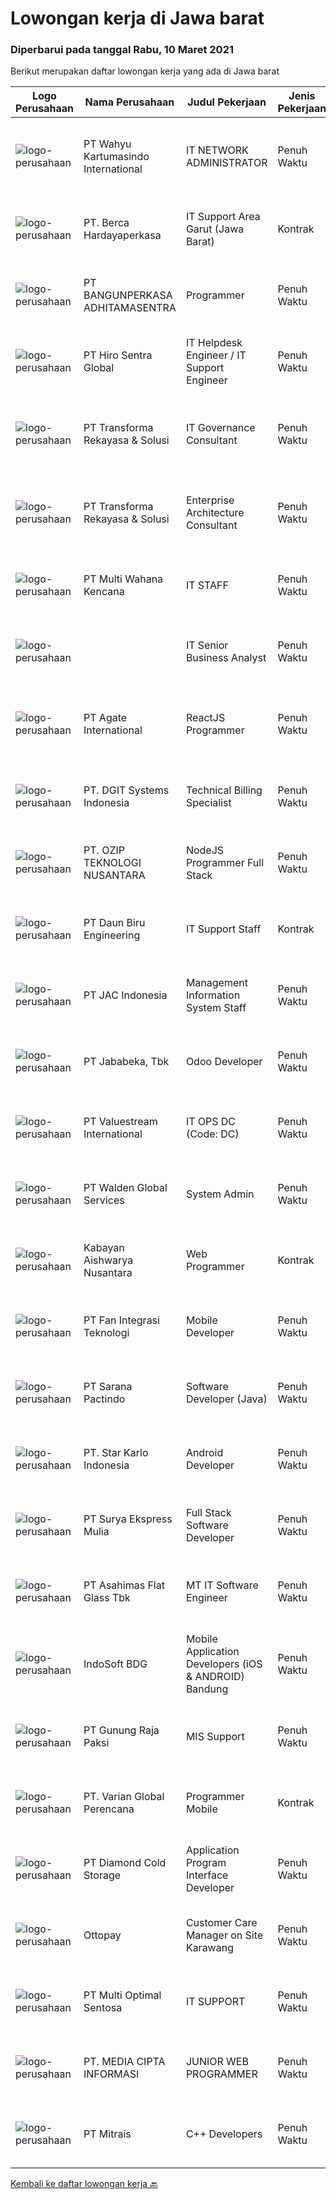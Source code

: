
  # Lowongan kerja di Jawa barat

  ### Diperbarui pada tanggal Rabu, 10 Maret 2021

  Berikut merupakan daftar lowongan kerja yang ada di Jawa barat

  |Logo Perusahaan | Nama Perusahaan | Judul Pekerjaan | Jenis Pekerjaan | Gaji Pekerjaan | Lokasi | Deskripsi | Tanggal diunggah | Pranala |
  | -------------- | --------------- | --------------- | --------- | --------- | -------------- | ------- | ----------- | ----------- |
  |![logo-perusahaan](https://image-service-cdn.seek.com.au/9a29954f5c9a576734f43957cd6007feac7b99de/ee4dce1061f3f616224767ad58cb2fc751b8d2dc)|PT Wahyu Kartumasindo International|IT NETWORK ADMINISTRATOR|Penuh Waktu|---|Bekasi|Merancang dan mengimplementasikan solusi jaringan baru dan/atau meningkatkan efisiensi jaringan yang ada saat ini. Mengkonfigurasi firewall, router...|Selasa, 09 Maret 2021|https://www.jobstreet.co.id/id/job/it-network-administrator-3476996?token=0~9d06687d-2e73-4a02-a339-6227c6d4bf7a&sectionRank=1&jobId=jobstreet-id-job-3476996|
|![logo-perusahaan](https://image-service-cdn.seek.com.au/07808e0e0514b875ff9e370c520f3f76aeab9a82/ee4dce1061f3f616224767ad58cb2fc751b8d2dc)|PT. Berca Hardayaperkasa|IT Support Area Garut (Jawa Barat)|Kontrak|---|Jawa Barat|Main Job: IT Support/Desktop Support Engineer Responsibilities: Analyzing, troubleshooting, and installation to several areas including desktop...|Selasa, 09 Maret 2021|https://www.jobstreet.co.id/id/job/it-support-area-garut-jawa-barat-3477027?token=0~9d06687d-2e73-4a02-a339-6227c6d4bf7a&sectionRank=2&jobId=jobstreet-id-job-3477027|
|![logo-perusahaan](https://image-service-cdn.seek.com.au/351531d7e088652aedbea4b26dfe13d0d3418448/ee4dce1061f3f616224767ad58cb2fc751b8d2dc)|PT BANGUNPERKASA  ADHITAMASENTRA|Programmer|Penuh Waktu|---|Karawang|Kualifikasi: Kandidat harus memiliki setidaknya Gelar Sarjana di Ilmu Komputer/Teknologi Informasi atau setara. Setidaknya memiliki 1 tahun pengalaman...|Selasa, 09 Maret 2021|https://www.jobstreet.co.id/id/job/programmer-3477009?token=0~9d06687d-2e73-4a02-a339-6227c6d4bf7a&sectionRank=3&jobId=jobstreet-id-job-3477009|
|![logo-perusahaan](https://image-service-cdn.seek.com.au/93242606b8d7aa8d4e6b736fabf0d3c918fec371/ee4dce1061f3f616224767ad58cb2fc751b8d2dc)|PT Hiro Sentra Global|IT Helpdesk Engineer / IT Support Engineer|Penuh Waktu|Rp. 5.000.000-Rp. 6.500.000|Karawang|Kualifikasi Umum: Kualifikasi Pendidikan minimal D3  Latar belakang pendidikan IT lebih diutamakan Pengalaman 1 - 2 tahun di bidang terkait (IT...|Selasa, 09 Maret 2021|https://www.jobstreet.co.id/id/job/it-helpdesk-engineer-it-support-engineer-3477204?token=0~9d06687d-2e73-4a02-a339-6227c6d4bf7a&sectionRank=4&jobId=jobstreet-id-job-3477204|
|![logo-perusahaan](https://image-service-cdn.seek.com.au/8ac4f6816c96d0d4b07ccd8973c6b820fc6c70e4/ee4dce1061f3f616224767ad58cb2fc751b8d2dc)|PT Transforma Rekayasa & Solusi|IT Governance Consultant|Penuh Waktu|---|Jawa Barat|TRANSFORMA merupakan perusahaan konsultasi IT khususnya terkait dengan bidang Digital Transformation, Enterprise Architecture, IT GRC (Governance,...|Selasa, 09 Maret 2021|https://www.jobstreet.co.id/id/job/it-governance-consultant-3476796?token=0~9d06687d-2e73-4a02-a339-6227c6d4bf7a&sectionRank=5&jobId=jobstreet-id-job-3476796|
|![logo-perusahaan](https://image-service-cdn.seek.com.au/8ac4f6816c96d0d4b07ccd8973c6b820fc6c70e4/ee4dce1061f3f616224767ad58cb2fc751b8d2dc)|PT Transforma Rekayasa & Solusi|Enterprise Architecture Consultant|Penuh Waktu|---|Bandung|TRANSFORMA merupakan perusahaan konsultasi IT khususnya terkait dengan bidang Digital Transformation, Enterprise Architecture, IT GRC (Governance,...|Selasa, 09 Maret 2021|https://www.jobstreet.co.id/id/job/enterprise-architecture-consultant-3477051?token=0~9d06687d-2e73-4a02-a339-6227c6d4bf7a&sectionRank=6&jobId=jobstreet-id-job-3477051|
|![logo-perusahaan](https://image-service-cdn.seek.com.au/055700240c3d2dca412ff484948a98154d2db2e1/ee4dce1061f3f616224767ad58cb2fc751b8d2dc)|PT Multi Wahana Kencana|IT STAFF|Penuh Waktu|---|Bandung|Deskripsi pekerjaan :1. Menerima, memprioritaskan, dan menyelesaikan permintaan bantuan IT.2. Instalasi dan software maintenance.3. Membuat aplikasi...|Senin, 08 Maret 2021|https://www.jobstreet.co.id/id/job/it-staff-3475614?token=0~9d06687d-2e73-4a02-a339-6227c6d4bf7a&sectionRank=7&jobId=jobstreet-id-job-3475614|
|![logo-perusahaan](https://us.123rf.com/450wm/pavelstasevich/pavelstasevich1811/pavelstasevich181101027/112815900-stock-vector-no-image-available-icon-flat-vector.jpg?ver=6)||IT Senior Business Analyst|Penuh Waktu|---|Bekasi|Role Summary : We are a global, privately owned company focused on innovating, optimizing and managing the supply chains of leading brands. Offering...|Selasa, 09 Maret 2021|https://www.jobstreet.co.id/id/job/it-senior-business-analyst-3477648?token=0~9d06687d-2e73-4a02-a339-6227c6d4bf7a&sectionRank=8&jobId=jobstreet-id-job-3477648|
|![logo-perusahaan](https://image-service-cdn.seek.com.au/824e22ecc19e9c1056542e0bcecd18b5db09cd2f/ee4dce1061f3f616224767ad58cb2fc751b8d2dc)|PT Agate International|ReactJS Programmer|Penuh Waktu|---|Bandung|**Please directly apply to s.agate.id/career**or**Visit our career page at agate.id/career**﻿RESPONSIBILITIES   Develop web application using React JS...|Selasa, 09 Maret 2021|https://www.jobstreet.co.id/id/job/reactjs-programmer-3477594?token=0~9d06687d-2e73-4a02-a339-6227c6d4bf7a&sectionRank=9&jobId=jobstreet-id-job-3477594|
|![logo-perusahaan](https://image-service-cdn.seek.com.au/e93bc75036be941b9c3ff3a55670cb236457b0c4/ee4dce1061f3f616224767ad58cb2fc751b8d2dc)|PT. DGIT Systems Indonesia|Technical Billing Specialist|Penuh Waktu|Rp. 14.000.000-Rp. 18.000.000|Bandung|About usDGIT is a specialist telecommunications software company, using cutting-edge technology to create intuitive, flexible and highly customisable...|Selasa, 09 Maret 2021|https://www.jobstreet.co.id/id/job/technical-billing-specialist-3477182?token=0~9d06687d-2e73-4a02-a339-6227c6d4bf7a&sectionRank=10&jobId=jobstreet-id-job-3477182|
|![logo-perusahaan](https://image-service-cdn.seek.com.au/3e930c8c084fe19361f46a6a55d913c26835ccab/ee4dce1061f3f616224767ad58cb2fc751b8d2dc)|PT. OZIP TEKNOLOGI NUSANTARA|NodeJS Programmer Full Stack|Penuh Waktu|---|Depok|Deskripsi Pekerjaan Kandidat yang ideal akan bertanggung jawab untuk membuat, mengembangkan, menguji, dan mendebug aplikasi web yang responsif untuk...|Selasa, 09 Maret 2021|https://www.jobstreet.co.id/id/job/nodejs-programmer-full-stack-3477446?token=0~9d06687d-2e73-4a02-a339-6227c6d4bf7a&sectionRank=11&jobId=jobstreet-id-job-3477446|
|![logo-perusahaan](https://image-service-cdn.seek.com.au/ebf5f26c69721bed9f6ddf914ef37765f086eb3c/ee4dce1061f3f616224767ad58cb2fc751b8d2dc)|PT Daun Biru Engineering|IT Support Staff|Kontrak|Rp. 3.800.000-Rp. 4.200.000|Depok|Daun Biru Engineering adalah perusahaan perawatan maju untuk industri, baik hardware, software maupun maintenance-services. Sedang membutuhkan...|Senin, 08 Maret 2021|https://www.jobstreet.co.id/id/job/it-support-staff-3476234?token=0~9d06687d-2e73-4a02-a339-6227c6d4bf7a&sectionRank=12&jobId=jobstreet-id-job-3476234|
|![logo-perusahaan](https://image-service-cdn.seek.com.au/22665b5f39af1c6b30aae8df629dde720798d1d6/ee4dce1061f3f616224767ad58cb2fc751b8d2dc)|PT JAC Indonesia|Management Information System Staff|Penuh Waktu|---|Karawang|Candidate must possess at least a Diploma, Bachelor's Degree from IT or equivalent. At least 1 year(s) of working experience in the related field is...|Senin, 08 Maret 2021|https://www.jobstreet.co.id/id/job/management-information-system-staff-3476139?token=0~9d06687d-2e73-4a02-a339-6227c6d4bf7a&sectionRank=13&jobId=jobstreet-id-job-3476139|
|![logo-perusahaan](https://image-service-cdn.seek.com.au/159ec5603cd32fc74a2eb1e07cd384f4293f48d8/ee4dce1061f3f616224767ad58cb2fc751b8d2dc)|PT Jababeka, Tbk|Odoo Developer|Penuh Waktu|---|Bekasi|General Requirement:  Must be a creative, self motivated individual or team player.  Organized and maintains a high level of productivity.  Strong...|Selasa, 09 Maret 2021|https://www.jobstreet.co.id/id/job/odoo-developer-3477113?token=0~9d06687d-2e73-4a02-a339-6227c6d4bf7a&sectionRank=14&jobId=jobstreet-id-job-3477113|
|![logo-perusahaan](https://image-service-cdn.seek.com.au/83743cb77abbee391a8753d6497b99ca11f66cb8/ee4dce1061f3f616224767ad58cb2fc751b8d2dc)|PT Valuestream International|IT OPS DC (Code: DC)|Penuh Waktu|---|Bandung|Requirements:  Candidate must possess graduate  From Computer Science / IT Candidate  Preferable  graduate From Universitas Maranatha/ Univesitas...|Senin, 08 Maret 2021|https://www.jobstreet.co.id/id/job/it-ops-dc-code:-dc-3476367?token=0~9d06687d-2e73-4a02-a339-6227c6d4bf7a&sectionRank=15&jobId=jobstreet-id-job-3476367|
|![logo-perusahaan](https://image-service-cdn.seek.com.au/2a1beee940be7b089d5ad396598d1308ef774663/ee4dce1061f3f616224767ad58cb2fc751b8d2dc)|PT Walden Global Services|System Admin|Penuh Waktu|---|Bandung|​Kandidat lulusan SMK/ D3/ S1 dengan Jurusan TKJ / Teknik Informatika / Sistem Informasi / Sistem Komputer - Mengerti Management Virtualisasi (ovirt,...|Senin, 08 Maret 2021|https://www.jobstreet.co.id/id/job/system-admin-3475442?token=0~9d06687d-2e73-4a02-a339-6227c6d4bf7a&sectionRank=16&jobId=jobstreet-id-job-3475442|
|![logo-perusahaan](https://image-service-cdn.seek.com.au/4cf0a0567376f35bbe9ecaa0955aeb82b4208270/ee4dce1061f3f616224767ad58cb2fc751b8d2dc)|Kabayan Aishwarya Nusantara|Web Programmer|Kontrak|---|Cimahi|Deskripsi Pekerjaan: ​Membuat atau mengembangkan aplikasi web / mobile (Full Stack Developer) Melakukan tugas sesuai requirement project manager...|Senin, 08 Maret 2021|https://www.jobstreet.co.id/id/job/web-programmer-3476506?token=0~9d06687d-2e73-4a02-a339-6227c6d4bf7a&sectionRank=17&jobId=jobstreet-id-job-3476506|
|![logo-perusahaan](https://image-service-cdn.seek.com.au/974fb2d3bea4bb757588d6c2783337ecdb01e779/ee4dce1061f3f616224767ad58cb2fc751b8d2dc)|PT Fan Integrasi Teknologi|Mobile Developer|Penuh Waktu|---|Bekasi|Deskripsi Pekerjaan Membuat program untuk kebutuhan perusahaan Menghasilkan program dari hasil kolaborasi Business Analysts dan Developers...|Selasa, 09 Maret 2021|https://www.jobstreet.co.id/id/job/mobile-developer-3463976?token=0~9d06687d-2e73-4a02-a339-6227c6d4bf7a&sectionRank=18&jobId=jobstreet-id-job-3463976|
|![logo-perusahaan](https://image-service-cdn.seek.com.au/c110ea3608a6f7aa72bcd2ca758c95b79a952e73/ee4dce1061f3f616224767ad58cb2fc751b8d2dc)|PT Sarana Pactindo|Software Developer (Java)|Penuh Waktu|Rp. 4.000.000-Rp. 5.200.000|Bandung|Responsibilities : Defines site objecttives by analyzing user requirements; envisioning system features and functionality Designs and develops user...|Selasa, 09 Maret 2021|https://www.jobstreet.co.id/id/job/software-developer-java-3463628?token=0~9d06687d-2e73-4a02-a339-6227c6d4bf7a&sectionRank=19&jobId=jobstreet-id-job-3463628|
|![logo-perusahaan](https://image-service-cdn.seek.com.au/93e06b7d5e910f82952854bd41c536e10d7660d8/ee4dce1061f3f616224767ad58cb2fc751b8d2dc)|PT. Star Karlo Indonesia|Android Developer|Penuh Waktu|Rp. 4.500.000-Rp. 6.500.000|Bandung|We are looking for an Android Developer who possesses a passion for pushing mobile technologies to the limits. This Android app developer will work...|Senin, 08 Maret 2021|https://www.jobstreet.co.id/id/job/android-developer-3475935?token=0~9d06687d-2e73-4a02-a339-6227c6d4bf7a&sectionRank=20&jobId=jobstreet-id-job-3475935|
|![logo-perusahaan](https://us.123rf.com/450wm/pavelstasevich/pavelstasevich1811/pavelstasevich181101027/112815900-stock-vector-no-image-available-icon-flat-vector.jpg?ver=6)|PT Surya Ekspress Mulia|Full Stack Software Developer|Penuh Waktu|Rp. 4.000.000-Rp. 8.000.000|Jawa Barat|Responsibilities: As part of our growing software development team in Indonesia, you will be primarily involved in: Development of web applications...|Senin, 08 Maret 2021|https://www.jobstreet.co.id/id/job/full-stack-software-developer-3476150?token=0~9d06687d-2e73-4a02-a339-6227c6d4bf7a&sectionRank=21&jobId=jobstreet-id-job-3476150|
|![logo-perusahaan](https://image-service-cdn.seek.com.au/5fb9e6c224424859f7595d7f21a1c4f473dea4ad/ee4dce1061f3f616224767ad58cb2fc751b8d2dc)|PT Asahimas Flat Glass Tbk|MT IT Software Engineer|Penuh Waktu|Rp. 8.000.000-Rp. 10.400.000|Karawang|Kandidat harus memiliki setidaknya Gelar Sarjana di Teknik (Komputer/Telekomunikasi), Ilmu Komputer/Teknologi Informasi atau setara. Bahasa yang harus...|Senin, 08 Maret 2021|https://www.jobstreet.co.id/id/job/mt-it-software-engineer-3475715?token=0~9d06687d-2e73-4a02-a339-6227c6d4bf7a&sectionRank=22&jobId=jobstreet-id-job-3475715|
|![logo-perusahaan](https://image-service-cdn.seek.com.au/18dd707e6953ca160105945d7e204ce96b16ca18/ee4dce1061f3f616224767ad58cb2fc751b8d2dc)|IndoSoft BDG|Mobile Application Developers (iOS & ANDROID) Bandung|Penuh Waktu|Rp. 9.000.000-Rp. 11.700.000|Bandung|Requirement:  Relevant degrees (S1) Minimum 2 years experiences Mobile apps programming (react native is a must) Knowledge of web services,...|Selasa, 09 Maret 2021|https://www.jobstreet.co.id/id/job/mobile-application-developers-ios-android-bandung-3476643?token=0~9d06687d-2e73-4a02-a339-6227c6d4bf7a&sectionRank=23&jobId=jobstreet-id-job-3476643|
|![logo-perusahaan](https://us.123rf.com/450wm/pavelstasevich/pavelstasevich1811/pavelstasevich181101027/112815900-stock-vector-no-image-available-icon-flat-vector.jpg?ver=6)|PT Gunung Raja Paksi|MIS Support|Penuh Waktu|---|Jawa Barat|Requirements : Candidate must possess at least a Bachelor's Degree, Engineering (Computer/Telecommunication) or equivalent. Required skill(s):...|Sabtu, 06 Maret 2021|https://www.jobstreet.co.id/id/job/mis-support-3462107?token=0~9d06687d-2e73-4a02-a339-6227c6d4bf7a&sectionRank=24&jobId=jobstreet-id-job-3462107|
|![logo-perusahaan](https://image-service-cdn.seek.com.au/b3b5dc9560a1c4a53eadb964606585c53ce3f6ca/ee4dce1061f3f616224767ad58cb2fc751b8d2dc)|PT. Varian Global Perencana|Programmer Mobile|Kontrak|Rp. 4.000.000-Rp. 6.000.000|Bandung|Kualifikasi : Kandidat Sarjana Teknik Informatika / Ilmu Komputer / Teknologi Informasi / Teknik Komputer / Telekomunikasi / Sistem Informasi Bahasa...|Sabtu, 06 Maret 2021|https://www.jobstreet.co.id/id/job/programmer-mobile-3467690?token=0~9d06687d-2e73-4a02-a339-6227c6d4bf7a&sectionRank=25&jobId=jobstreet-id-job-3467690|
|![logo-perusahaan](https://image-service-cdn.seek.com.au/ce2946ba8aa3231ae3fab26618659cc2b6f8230c/ee4dce1061f3f616224767ad58cb2fc751b8d2dc)|PT Diamond Cold Storage|Application Program Interface Developer|Penuh Waktu|---|Bekasi|Responsibilities : Enable, develop, and support the provision of cloud API provisioning and maintenance, enterprise integration technologies and Rest...|Senin, 08 Maret 2021|https://www.jobstreet.co.id/id/job/application-program-interface-developer-3476126?token=0~9d06687d-2e73-4a02-a339-6227c6d4bf7a&sectionRank=26&jobId=jobstreet-id-job-3476126|
|![logo-perusahaan](https://image-service-cdn.seek.com.au/33a44d4722fb7830f55e10ddc9b932471616609d/ee4dce1061f3f616224767ad58cb2fc751b8d2dc)|Ottopay|Customer Care Manager on Site Karawang|Penuh Waktu|---|Karawang|Job Description :  Support day to day operations of customer, provide support Assist in implementation of customer projects/initial setup Prepare...|Rabu, 03 Maret 2021|https://www.jobstreet.co.id/id/job/customer-care-manager-on-site-karawang-3472908?token=0~9d06687d-2e73-4a02-a339-6227c6d4bf7a&sectionRank=27&jobId=jobstreet-id-job-3472908|
|![logo-perusahaan](https://image-service-cdn.seek.com.au/dfbfd0f34b842e228178f380db85149700c47fa2/ee4dce1061f3f616224767ad58cb2fc751b8d2dc)|PT Multi Optimal Sentosa|IT SUPPORT|Penuh Waktu|---|Purwakarta|Kualifikasi : Lulusan minimum D3 Komputer - IT Usia maksimum 30 tahun Berpengalaman Minimal 2 tahun sebagai IT Support Cepat, cekatan  dan tanggap...|Jumat, 05 Maret 2021|https://www.jobstreet.co.id/id/job/it-support-3474703?token=0~9d06687d-2e73-4a02-a339-6227c6d4bf7a&sectionRank=28&jobId=jobstreet-id-job-3474703|
|![logo-perusahaan](https://image-service-cdn.seek.com.au/a5bde08ad2a92c2e61528206e0072c20cf3e0c83/ee4dce1061f3f616224767ad58cb2fc751b8d2dc)|PT. MEDIA CIPTA INFORMASI|JUNIOR WEB PROGRAMMER|Penuh Waktu|---|Bekasi|Kami dari PT. MEDIA CIPTA INFORMASI sedang mencari Web Programmer Junior untuk berkerja secara Tetap, untuk para Fresh Graduate atau dengan...|Jumat, 05 Maret 2021|https://www.jobstreet.co.id/id/job/junior-web-programmer-3474526?token=0~9d06687d-2e73-4a02-a339-6227c6d4bf7a&sectionRank=29&jobId=jobstreet-id-job-3474526|
|![logo-perusahaan](https://image-service-cdn.seek.com.au/873c75fc9ed6df00967320d343e4e2a794129d8b/ee4dce1061f3f616224767ad58cb2fc751b8d2dc)|PT Mitrais|C++ Developers|Penuh Waktu|---|Bandung|Build your Career with Mitrais! We know that many C++ developers are stuck in jobs where they are supporting and enhancing legacy systems.  Are you...|Jumat, 05 Maret 2021|https://www.jobstreet.co.id/id/job/c-developers-3474784?token=0~9d06687d-2e73-4a02-a339-6227c6d4bf7a&sectionRank=30&jobId=jobstreet-id-job-3474784|


  [Kembali ke daftar lowongan kerja 🔙](../README.md#daftar-lowongan-kerja)
  